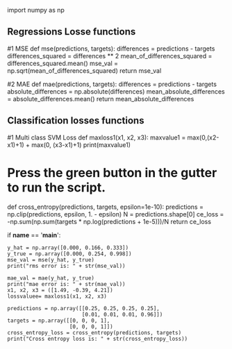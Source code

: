 import numpy as np

## Regressions Losse functions
#1 MSE
def mse(predictions, targets):
    differences = predictions - targets
    differences_squared = differences ** 2
    mean_of_differences_squared = differences_squared.mean()
    mse_val = np.sqrt(mean_of_differences_squared)
    return mse_val

#2 MAE
def mae(predictions, targets):
    differences = predictions - targets
    absolute_differences = np.absolute(differences)
    mean_absolute_differences = absolute_differences.mean()
    return mean_absolute_differences

## Classification losses functions
#1 Multi class SVM Loss
def maxloss1(x1, x2, x3):
    maxvalue1 = max(0,(x2-x1)+1) + max(0, (x3-x1)+1)
    print(maxvalue1)
# Press the green button in the gutter to run the script.

def cross_entropy(predictions, targets, epsilon=1e-10):
    predictions = np.clip(predictions, epsilon, 1. - epsilon)
    N = predictions.shape[0]
    ce_loss = -np.sum(np.sum(targets * np.log(predictions + 1e-5)))/N
    return ce_loss

if __name__ == '__main__':

    y_hat = np.array([0.000, 0.166, 0.333])
    y_true = np.array([0.000, 0.254, 0.998])
    mse_val = mse(y_hat, y_true)
    print("rms error is: " + str(mse_val))

    mae_val = mae(y_hat, y_true)
    print("mae error is: " + str(mae_val))
    x1, x2, x3 = ([1.49, -0.39, 4.21])
    lossvaluee= maxloss1(x1, x2, x3)

    predictions = np.array([[0.25, 0.25, 0.25, 0.25],
                            [0.01, 0.01, 0.01, 0.96]])
    targets = np.array([[0, 0, 0, 1],
                        [0, 0, 0, 1]])
    cross_entropy_loss = cross_entropy(predictions, targets)
    print("Cross entropy loss is: " + str(cross_entropy_loss))


